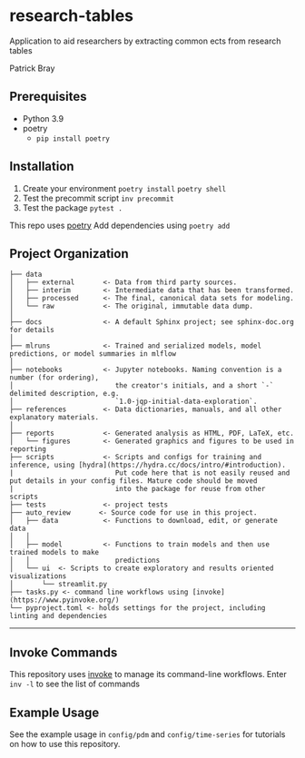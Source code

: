 research-tables
==============================

Application to aid researchers by extracting common ects from research tables

Patrick Bray


## Prerequisites
- Python 3.9
- poetry 
  - `pip install poetry`

## Installation
1. Create your environment
`poetry install`
`poetry shell`
2. Test the precommit script
`inv precommit`
3. Test the package
`pytest .`

This repo uses [poetry](https://python-poetry.org/docs/)
Add dependencies using `poetry add`

Project Organization
------------

    ├── data
    │   ├── external       <- Data from third party sources.
    │   ├── interim        <- Intermediate data that has been transformed.
    │   ├── processed      <- The final, canonical data sets for modeling.
    │   └── raw            <- The original, immutable data dump.
    │
    ├── docs               <- A default Sphinx project; see sphinx-doc.org for details
    │
    ├── mlruns             <- Trained and serialized models, model predictions, or model summaries in mlflow
    │
    ├── notebooks          <- Jupyter notebooks. Naming convention is a number (for ordering),
    │                         the creator's initials, and a short `-` delimited description, e.g.
    │                         `1.0-jqp-initial-data-exploration`.
    ├── references         <- Data dictionaries, manuals, and all other explanatory materials.
    │
    ├── reports            <- Generated analysis as HTML, PDF, LaTeX, etc.
    │   └── figures        <- Generated graphics and figures to be used in reporting
    ├── scripts            <- Scripts and configs for training and inference, using [hydra](https://hydra.cc/docs/intro/#introduction).
    |                         Put code here that is not easily reused and put details in your config files. Mature code should be moved
    |                         into the package for reuse from other scripts
    ├── tests              <- project tests
    ├── auto_review       <- Source code for use in this project.
    │   ├── data           <- Functions to download, edit, or generate data
    │   │
    │   ├── model          <- Functions to train models and then use trained models to make
    │   │                     predictions
    │   └── ui  <- Scripts to create exploratory and results oriented visualizations
    │       └── streamlit.py
    ├── tasks.py <- command line workflows using [invoke](https://www.pyinvoke.org/)
    └── pyproject.toml <- holds settings for the project, including linting and dependencies


--------


## Invoke Commands
This repository uses [invoke](https://www.pyinvoke.org/) to manage its command-line workflows.
Enter `inv -l` to see the list of commands

## Example Usage
See the example usage in `config/pdm` and `config/time-series` for tutorials on how to use this repository.